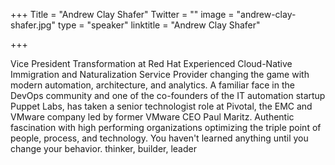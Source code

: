 ﻿+++
Title = "Andrew Clay Shafer"
Twitter = ""
image = "andrew-clay-shafer.jpg"
type = "speaker"
linktitle = "Andrew Clay Shafer"

+++

Vice President Transformation at Red Hat
Experienced Cloud-Native Immigration and Naturalization Service Provider changing the game with modern automation, architecture, and analytics.
A familiar face in the DevOps community and one of the co-founders of the IT automation startup Puppet Labs, has taken a senior technologist role at Pivotal, the EMC and VMware company led by former VMware CEO Paul Maritz.
Authentic fascination with high performing organizations optimizing the triple point of people, process, and technology.
You haven't learned anything until you change your behavior.
thinker, builder, leader  